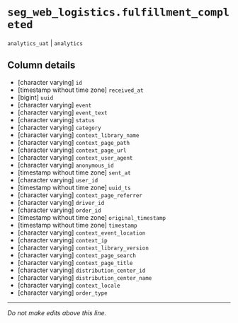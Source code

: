 # `seg_web_logistics.fulfillment_completed`
`analytics_uat` | `analytics`

## Column details
* [character varying] `id`
* [timestamp without time zone] `received_at`
* [bigint]    `uuid`
* [character varying] `event`
* [character varying] `event_text`
* [character varying] `status`
* [character varying] `category`
* [character varying] `context_library_name`
* [character varying] `context_page_path`
* [character varying] `context_page_url`
* [character varying] `context_user_agent`
* [character varying] `anonymous_id`
* [timestamp without time zone] `sent_at`
* [character varying] `user_id`
* [timestamp without time zone] `uuid_ts`
* [character varying] `context_page_referrer`
* [character varying] `driver_id`
* [character varying] `order_id`
* [timestamp without time zone] `original_timestamp`
* [timestamp without time zone] `timestamp`
* [character varying] `context_event_location`
* [character varying] `context_ip`
* [character varying] `context_library_version`
* [character varying] `context_page_search`
* [character varying] `context_page_title`
* [character varying] `distribution_center_id`
* [character varying] `distribution_center_name`
* [character varying] `context_locale`
* [character varying] `order_type`

-------------------------------------------------------------------------------
*Do not make edits above this line.*
